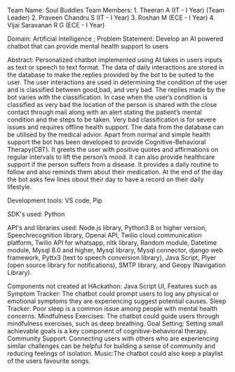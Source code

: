 Team Name: Soul Buddies
Team Members: 1. Theeran A (IT - I Year) (Team Leader)
              2. Praveen Chandru S (IT - I Year)
              3. Roshan M (ECE - I Year)
              4. Vijai Saravanan R G (ECE - I Year)

Domain: Artificial Intelligence ; Problem Statement: Develop an AI powered chatbot that can provide mental health support to users

Abstract: Personalized chatbot implemented using AI takes in users inputs as text or speech to text format. The data of daily interactions are stored in the database to make the replies provided by the bot to be suited to the user. The user interactions are used in determining the condition of the user and is classified between good,bad, and very bad. The replies made by the bot varies with the classification. In case when the user’s condition is classified as very bad the location of the person is shared with the close contact through mail along with an alert stating the patient’s mental condition and the steps to be taken. Very bad classification is for severe issues and requires offline health support. The data from the database can be utilised by the medical advior. Apart from normal and simple health support the bot has been developed to provide Cognitive-Behavioral Therapy(CBT). It greets the user with positive quotes and affirmations on regular intervals to lift the person’s mood. It can also provide healthcare support if the person suffers from a disease. It provides a daily routine to follow and also reminds them about their medication. At the end of the day the bot asks few lines obout their day to have a record on their daily lifestyle.

Development tools: VS code, Pip

SDK's used: Python

API's and libraries used: Node.js library, Python3.8 or higher version, Speechrecognition library, Openai API, Twilio cloud communication platform, Twilio API for whatsapp, nltk library, Random module, Datetime module, Mysql 8.0 and higher, Mysql library, Mysql connector, django web framework, Pyttx3 (text to speech conversion library), Java Script, Plyer (open source library for notifications), SMTP library, and Geopy (Navigation Library).

Components not created at HAckathon: Java Script UI, Features such as Symptom Tracker: The chatbot could prompt users to log any physical or emotional symptoms they are experiencing suggest potential causes. Sleep Tracker: Poor sleep is a common issue among people with mental health concerns. Mindfulness Exercises: The chatbot could guide users through mindfulness exercises, such as deep breathing. Goal Setting: Setting small achievable goals is a key component of cognitive-behavioral therapy. Community Support: Connecting users with others who are experiencing similar challenges can be helpful for building a sense of community and reducing feelings of isolation. Music:The chatbot could also keep a playlist of the users favourite songs.
